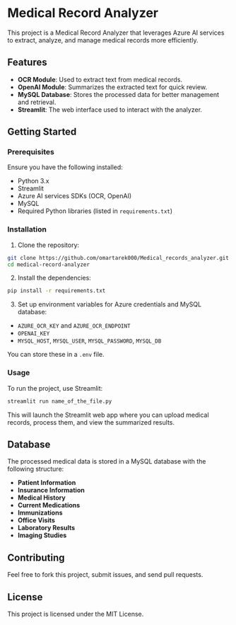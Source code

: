 
# Medical Record Analyzer

This project is a Medical Record Analyzer that leverages Azure AI services to extract, analyze, and manage medical records more efficiently.

## Features

- **OCR Module**: Used to extract text from medical records.
- **OpenAI Module**: Summarizes the extracted text for quick review.
- **MySQL Database**: Stores the processed data for better management and retrieval.
- **Streamlit**: The web interface used to interact with the analyzer.

## Getting Started

### Prerequisites

Ensure you have the following installed:

- Python 3.x
- Streamlit
- Azure AI services SDKs (OCR, OpenAI)
- MySQL
- Required Python libraries (listed in `requirements.txt`)

### Installation

1. Clone the repository:

```bash
git clone https://github.com/omartarek000/Medical_records_analyzer.git
cd medical-record-analyzer
```

2. Install the dependencies:

```bash
pip install -r requirements.txt
```

3. Set up environment variables for Azure credentials and MySQL database:

- `AZURE_OCR_KEY` and `AZURE_OCR_ENDPOINT`
- `OPENAI_KEY`
- `MYSQL_HOST`, `MYSQL_USER`, `MYSQL_PASSWORD`, `MYSQL_DB`

You can store these in a `.env` file.

### Usage

To run the project, use Streamlit:

```bash
streamlit run name_of_the_file.py
```

This will launch the Streamlit web app where you can upload medical records, process them, and view the summarized results.

## Database

The processed medical data is stored in a MySQL database with the following structure:

- **Patient Information**
- **Insurance Information**
- **Medical History**
- **Current Medications**
- **Immunizations**
- **Office Visits**
- **Laboratory Results**
- **Imaging Studies**

## Contributing

Feel free to fork this project, submit issues, and send pull requests.

## License

This project is licensed under the MIT License.
